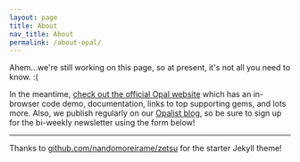 ```yaml
---
layout: page
title: About
nav_title: About
permalink: /about-opal/
---
```


Ahem...we're still working on this page, so at present, it's not all you need to know. :(

In the meantime, [check out the official Opal website](http://opalrb.org) which has an in-browser code demo, documentation, links to top supporting gems, and lots more. Also, we publish regularly on our [Opalist blog](/blog), so be sure to sign up for the bi-weekly newsletter using the form below!


----

Thanks to [github.com/nandomoreirame/zetsu](http://github.com/nandomoreirame/zetsu) for the starter Jekyll theme!
